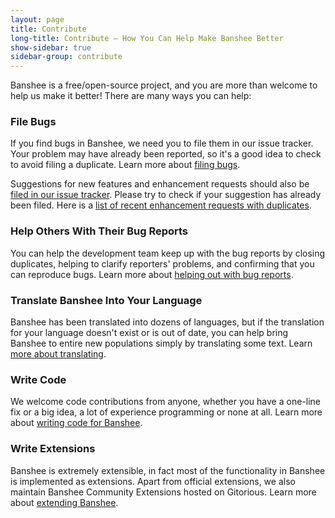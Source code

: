 ```yaml
---
layout: page
title: Contribute
long-title: Contribute — How You Can Help Make Banshee Better
show-sidebar: true
sidebar-group: contribute
---
```


Banshee is a free/open-source project, and you are more than welcome to help us make it better!  There are many ways you can help:

### File Bugs

If you find bugs in Banshee, we need you to file them in our issue tracker.  Your problem may have already been reported, so it's a good idea to check to avoid filing a duplicate.  Learn more about [filing bugs](/contribute/file-bugs).

Suggestions for new features and enhancement requests should also be [filed in our issue tracker](https://bugzilla.gnome.org/enter_bug.cgi?product=banshee&bug_severity=enhancement).  Please try to check if your suggestion has already been filed. Here is a [list of recent enhancement requests with duplicates](https://bugzilla.gnome.org/buglist.cgi?chfieldto=Now;query_format=advanced;order=Bug%20Number;chfieldfrom=2010-01-01;bug_severity=enhancement;longdesc=has%20been%20marked%20as%20a%20duplicate%20of%20this%20bug;longdesc_type=substring;product=banshee).

### Help Others With Their Bug Reports

You can help the development team keep up with the bug reports by closing duplicates, helping to clarify reporters' problems, and confirming that you can reproduce bugs.  Learn more about [helping out with bug reports](/contribute/help-with-bug-reports).

### Translate Banshee Into Your Language

Banshee has been translated into dozens of languages, but if the translation for your language doesn't exist or is out of date, you can help bring Banshee to entire new populations simply by translating some text.  Learn [more about translating](/contribute/translate).

### Write Code

We welcome code contributions from anyone, whether you have a one-line fix or a big idea, a lot of experience programming or none at all.  Learn more about [writing code for Banshee](/contribute/write-code).

### Write Extensions

Banshee is extremely extensible, in fact most of the functionality in Banshee is implemented as extensions. Apart from official extensions, we also maintain Banshee Community Extensions hosted on Gitorious. Learn more about [extending Banshee](/contribute/write-extensions/).
